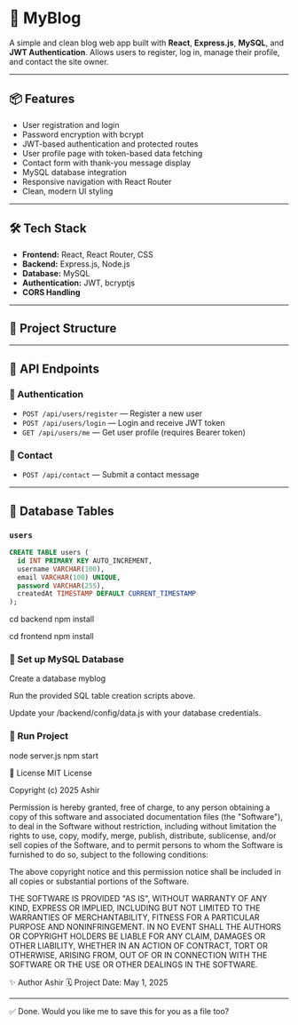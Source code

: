 # 📖 MyBlog

A simple and clean blog web app built with **React**, **Express.js**, **MySQL**, and **JWT Authentication**. Allows users to register, log in, manage their profile, and contact the site owner.

---

## 📦 Features

- User registration and login
- Password encryption with bcrypt
- JWT-based authentication and protected routes
- User profile page with token-based data fetching
- Contact form with thank-you message display
- MySQL database integration
- Responsive navigation with React Router
- Clean, modern UI styling

---

## 🛠️ Tech Stack

- **Frontend:** React, React Router, CSS
- **Backend:** Express.js, Node.js
- **Database:** MySQL
- **Authentication:** JWT, bcryptjs
- **CORS Handling**

---

## 📂 Project Structure



---

## 📑 API Endpoints

### 🔐 Authentication

- `POST /api/users/register` — Register a new user
- `POST /api/users/login` — Login and receive JWT token
- `GET /api/users/me` — Get user profile (requires Bearer token)

### 📩 Contact

- `POST /api/contact` — Submit a contact message

---

## 💾 Database Tables

### `users`

```sql
CREATE TABLE users (
  id INT PRIMARY KEY AUTO_INCREMENT,
  username VARCHAR(100),
  email VARCHAR(100) UNIQUE,
  password VARCHAR(255),
  createdAt TIMESTAMP DEFAULT CURRENT_TIMESTAMP
);
```

cd backend
npm install

cd frontend
npm install


### 📌 Set up MySQL Database
Create a database myblog

Run the provided SQL table creation scripts above.

Update your /backend/config/data.js with your database credentials.


### 📌 Run Project
node server.js
npm start


📃 License
MIT License

Copyright (c) 2025 Ashir

Permission is hereby granted, free of charge, to any person obtaining a copy of this software and associated documentation files (the "Software"), to deal in the Software without restriction, including without limitation the rights to use, copy, modify, merge, publish, distribute, sublicense, and/or sell copies of the Software, and to permit persons to whom the Software is furnished to do so, subject to the following conditions:

The above copyright notice and this permission notice shall be included in all copies or substantial portions of the Software.

THE SOFTWARE IS PROVIDED "AS IS", WITHOUT WARRANTY OF ANY KIND, EXPRESS OR IMPLIED, INCLUDING BUT NOT LIMITED TO THE WARRANTIES OF MERCHANTABILITY, FITNESS FOR A PARTICULAR PURPOSE AND NONINFRINGEMENT. IN NO EVENT SHALL THE AUTHORS OR COPYRIGHT HOLDERS BE LIABLE FOR ANY CLAIM, DAMAGES OR OTHER LIABILITY, WHETHER IN AN ACTION OF CONTRACT, TORT OR OTHERWISE, ARISING FROM, OUT OF OR IN CONNECTION WITH THE SOFTWARE OR THE USE OR OTHER DEALINGS IN THE SOFTWARE.

✨ Author
Ashir
🗓️ Project Date: May 1, 2025




---

✅ Done. Would you like me to save this for you as a file too?
